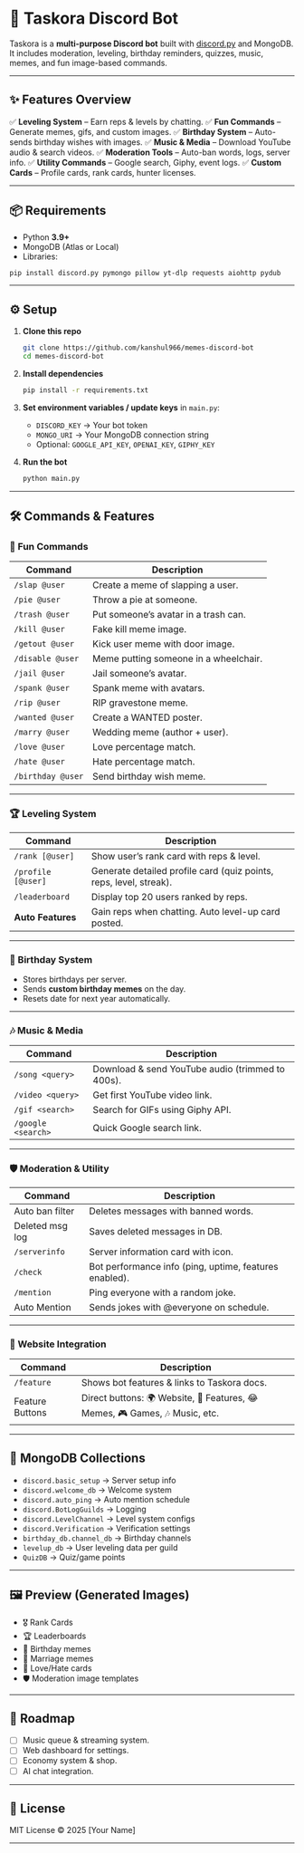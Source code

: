 # 🤖 Taskora Discord Bot

Taskora is a **multi-purpose Discord bot** built with [discord.py](https://discordpy.readthedocs.io/) and MongoDB.
It includes moderation, leveling, birthday reminders, quizzes, music, memes, and fun image-based commands.

---

## ✨ Features Overview

✅ **Leveling System** – Earn reps & levels by chatting.
✅ **Fun Commands** – Generate memes, gifs, and custom images.
✅ **Birthday System** – Auto-sends birthday wishes with images.
✅ **Music & Media** – Download YouTube audio & search videos.
✅ **Moderation Tools** – Auto-ban words, logs, server info.
✅ **Utility Commands** – Google search, Giphy, event logs.
✅ **Custom Cards** – Profile cards, rank cards, hunter licenses.

---

## 📦 Requirements

* Python **3.9+**
* MongoDB (Atlas or Local)
* Libraries:

```bash
pip install discord.py pymongo pillow yt-dlp requests aiohttp pydub
```

---

## ⚙️ Setup

1. **Clone this repo**

   ```bash
   git clone https://github.com/kanshul966/memes-discord-bot
   cd memes-discord-bot
   ```

2. **Install dependencies**

   ```bash
   pip install -r requirements.txt
   ```

3. **Set environment variables / update keys** in `main.py`:

   * `DISCORD_KEY` → Your bot token
   * `MONGO_URI` → Your MongoDB connection string
   * Optional: `GOOGLE_API_KEY`, `OPENAI_KEY`, `GIPHY_KEY`

4. **Run the bot**

   ```bash
   python main.py
   ```

---

## 🛠 Commands & Features

### 🎉 Fun Commands

| Command           | Description                           |
| ----------------- | ------------------------------------- |
| `/slap @user`     | Create a meme of slapping a user.     |
| `/pie @user`      | Throw a pie at someone.               |
| `/trash @user`    | Put someone’s avatar in a trash can.  |
| `/kill @user`     | Fake kill meme image.                 |
| `/getout @user`   | Kick user meme with door image.       |
| `/disable @user`  | Meme putting someone in a wheelchair. |
| `/jail @user`     | Jail someone’s avatar.                |
| `/spank @user`    | Spank meme with avatars.              |
| `/rip @user`      | RIP gravestone meme.                  |
| `/wanted @user`   | Create a WANTED poster.               |
| `/marry @user`    | Wedding meme (author + user).         |
| `/love @user`     | Love percentage match.                |
| `/hate @user`     | Hate percentage match.                |
| `/birthday @user` | Send birthday wish meme.              |

---

### 🏆 Leveling System

| Command            | Description                                                        |
| ------------------ | ------------------------------------------------------------------ |
| `/rank [@user]`    | Show user’s rank card with reps & level.                           |
| `/profile [@user]` | Generate detailed profile card (quiz points, reps, level, streak). |
| `/leaderboard`     | Display top 20 users ranked by reps.                               |
| **Auto Features**  | Gain reps when chatting. Auto level-up card posted.                |

---

### 🎂 Birthday System

* Stores birthdays per server.
* Sends **custom birthday memes** on the day.
* Resets date for next year automatically.

---

### 🎶 Music & Media

| Command            | Description                                      |
| ------------------ | ------------------------------------------------ |
| `/song <query>`    | Download & send YouTube audio (trimmed to 400s). |
| `/video <query>`   | Get first YouTube video link.                    |
| `/gif <search>`    | Search for GIFs using Giphy API.                 |
| `/google <search>` | Quick Google search link.                        |

---

### 🛡 Moderation & Utility

| Command         | Description                                            |
| --------------- | ------------------------------------------------------ |
| Auto ban filter | Deletes messages with banned words.                    |
| Deleted msg log | Saves deleted messages in DB.                          |
| `/serverinfo`   | Server information card with icon.                     |
| `/check`        | Bot performance info (ping, uptime, features enabled). |
| `/mention`      | Ping everyone with a random joke.                      |
| Auto Mention    | Sends jokes with @everyone on schedule.                |

---

### 🔗 Website Integration

| Command         | Description                                                                 |
| --------------- | --------------------------------------------------------------------------- |
| `/feature`      | Shows bot features & links to Taskora docs.                                 |
| Feature Buttons | Direct buttons: 🌍 Website, 📌 Features, 😂 Memes, 🎮 Games, 🎶 Music, etc. |

---

## 📂 MongoDB Collections

* `discord.basic_setup` → Server setup info
* `discord.welcome_db` → Welcome system
* `discord.auto_ping` → Auto mention schedule
* `discord.BotLogGuilds` → Logging
* `discord.LevelChannel` → Level system configs
* `discord.Verification` → Verification settings
* `birthday_db.channel_db` → Birthday channels
* `levelup_db` → User leveling data per guild
* `QuizDB` → Quiz/game points

---

## 🖼 Preview (Generated Images)

* 🎖 Rank Cards
* 🏆 Leaderboards
* 🎂 Birthday memes
* 💍 Marriage memes
* 💖 Love/Hate cards
* 🛡 Moderation image templates

---

## 🚀 Roadmap

* [ ] Music queue & streaming system.
* [ ] Web dashboard for settings.
* [ ] Economy system & shop.
* [ ] AI chat integration.

---

## 📜 License

MIT License © 2025 \[Your Name]

---
